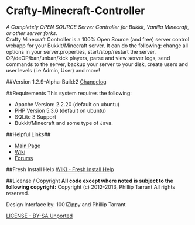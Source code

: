 Crafty-Minecraft-Controller
===========================
*A Completely OPEN SOURCE Server Controller for Bukkit, Vanilla Minecraft, or other server forks.*<br />
Crafty Minecraft Controller is a 100% Open Source (and free) server control webapp for your Bukkit/Minecraft server. 
It can do the following: change all options in your server.properties, start/stop/restart the server, OP/deOP/ban/unban/kick players, 
parse and view server logs, send commands to the server, backup your server to your disk, create users and user levels (i.e Admin, User) and more!
<br />

##Version 1.2.9-Alpha-Build:2
[Changelog](http://www.craftycontroller.com/wiki/doku.php?id=changelog)

##Requirements
This system requires the following:
 * Apache Version: 2.2.20 (default on ubuntu)
 * PHP Version 5.3.6 (default on ubuntu)
 * SQLite 3 Support
 * Bukkit/Minecraft and some type of Java.

##Helpful Links##
  * [Main Page](http://www.craftycontroller.com)
  * [Wiki](http://www.craftycontroller.com/wiki/doku.php)
  * [Forums](http://www.craftycontroller.com/forums/index.php)

##Fresh Install Help
[WIKI - Fresh Install Help](http://www.craftycontroller.com/wiki/doku.php?id=installation)

##License / Copyright
**All code except where noted is subject to the following copyright:**
Copyright (c) 2012-2013, Phillip Tarrant
All rights reserved.

Design Interface by: 1001Zippy and Phillip Tarrant

[LICENSE - BY-SA Unported](http://creativecommons.org/licenses/by-sa/3.0/legalcode)

 
